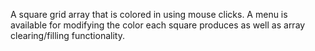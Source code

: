 A square grid array that is colored in using mouse clicks. A menu is available for modifying the color each square produces as well as array clearing/filling functionality.

